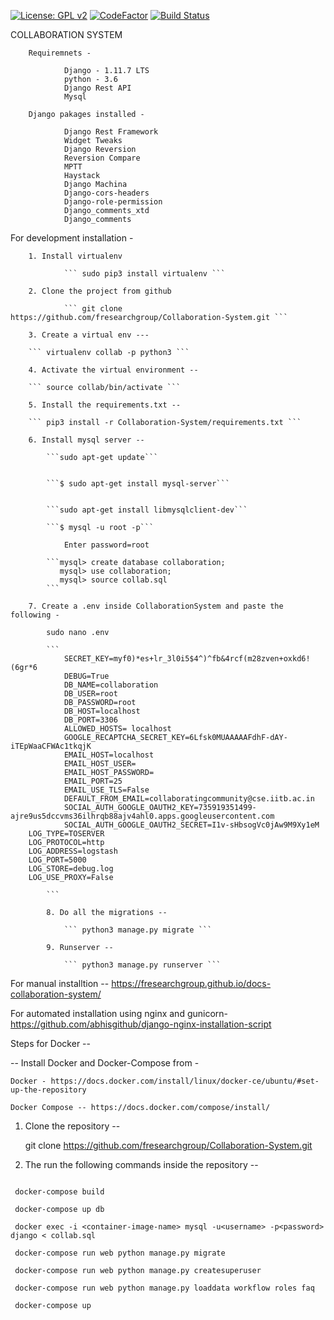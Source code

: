 [![License: GPL v2](https://img.shields.io/badge/License-GPL%20v2-blue.svg)](https://www.gnu.org/licenses/old-licenses/gpl-2.0.en.html)
[![CodeFactor](https://www.codefactor.io/repository/github/fresearchgroup/collaboration-system/badge)](https://www.codefactor.io/repository/github/fresearchgroup/collaboration-system)
[![Build Status](https://travis-ci.org/fresearchgroup/Collaboration-System.svg?branch=master)](https://travis-ci.org/fresearchgroup/Collaboration-System)

COLLABORATION SYSTEM

        Requiremnets -

                Django - 1.11.7 LTS
                python - 3.6
                Django Rest API
                Mysql

        Django pakages installed - 

                Django Rest Framework
                Widget Tweaks
                Django Reversion
                Reversion Compare
                MPTT
                Haystack
                Django Machina
                Django-cors-headers
                Django-role-permission
                Django_comments_xtd
                Django_comments

For development installation - 

        1. Install virtualenv 

                ``` sudo pip3 install virtualenv ```

        2. Clone the project from github

                ``` git clone https://github.com/fresearchgroup/Collaboration-System.git ```

        3. Create a virtual env --- 

        ``` virtualenv collab -p python3 ```

        4. Activate the virtual environment -- 

        ``` source collab/bin/activate ```

        5. Install the requirements.txt -- 

        ``` pip3 install -r Collaboration-System/requirements.txt ```

        6. Install mysql server --

            ```sudo apt-get update```


            ```$ sudo apt-get install mysql-server```
 

            ```sudo apt-get install libmysqlclient-dev```

            ```$ mysql -u root -p```

                Enter password=root

            ```mysql> create database collaboration;
               mysql> use collaboration;
               mysql> source collab.sql   
            ```

        7. Create a .env inside CollaborationSystem and paste the following -

            sudo nano .env

            ```
                SECRET_KEY=myf0)*es+lr_3l0i5$4^)^fb&4rcf(m28zven+oxkd6!(6gr*6
                DEBUG=True
                DB_NAME=collaboration
                DB_USER=root
                DB_PASSWORD=root
                DB_HOST=localhost
                DB_PORT=3306
                ALLOWED_HOSTS= localhost
                GOOGLE_RECAPTCHA_SECRET_KEY=6Lfsk0MUAAAAAFdhF-dAY-iTEpWaaCFWAc1tkqjK
                EMAIL_HOST=localhost
                EMAIL_HOST_USER=
                EMAIL_HOST_PASSWORD=
                EMAIL_PORT=25
                EMAIL_USE_TLS=False
                DEFAULT_FROM_EMAIL=collaboratingcommunity@cse.iitb.ac.in
                SOCIAL_AUTH_GOOGLE_OAUTH2_KEY=735919351499-ajre9us5dccvms36ilhrqb88ajv4ahl0.apps.googleusercontent.com
                SOCIAL_AUTH_GOOGLE_OAUTH2_SECRET=I1v-sHbsogVc0jAw9M9Xy1eM
		LOG_TYPE=TOSERVER
		LOG_PROTOCOL=http
		LOG_ADDRESS=logstash
		LOG_PORT=5000
		LOG_STORE=debug.log
		LOG_USE_PROXY=False

            ```

            8. Do all the migrations --

                ``` python3 manage.py migrate ```

            9. Runserver --

                ``` python3 manage.py runserver ``` 
                

For manual installtion -- https://fresearchgroup.github.io/docs-collaboration-system/

For automated installation using nginx and gunicorn- https://github.com/abhisgithub/django-nginx-installation-script


Steps for Docker -- 

 -- Install Docker and Docker-Compose from  -

    Docker - https://docs.docker.com/install/linux/docker-ce/ubuntu/#set-up-the-repository
    
    Docker Compose -- https://docs.docker.com/compose/install/

1. Clone the repository --

   git clone https://github.com/fresearchgroup/Collaboration-System.git

2. The run the following commands inside the repository --
 
```

 docker-compose build

 docker-compose up db

 docker exec -i <container-image-name> mysql -u<username> -p<password> django < collab.sql

 docker-compose run web python manage.py migrate

 docker-compose run web python manage.py createsuperuser

 docker-compose run web python manage.py loaddata workflow roles faq

 docker-compose up

```
